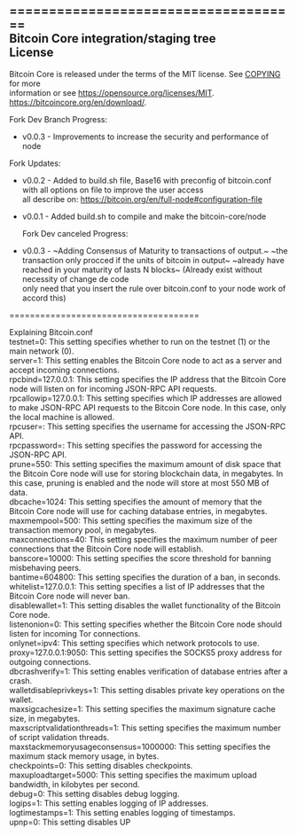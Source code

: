 =====================================   
Bitcoin Core integration/staging tree   
License  
-------  
Bitcoin Core is released under the terms of the MIT license. See [COPYING](COPYING) for more  
information or see https://opensource.org/licenses/MIT.  
https://bitcoincore.org/en/download/.  
  
  Fork Dev Branch Progress:  
   - v0.0.3 - Improvements to increase the security and performance of node
   
Fork Updates:  
   - v0.0.2 - Added to build.sh file, Base16 with preconfig of bitcoin.conf  
                with all options on file to improve the user access  
                all describe on: https://bitcoin.org/en/full-node#configuration-file          
  
   - v0.0.1 - Added build.sh to compile and make the bitcoin-core/node  
     
       Fork Dev canceled Progress:  
   - v0.0.3 - ~Adding Consensus of Maturity to transactions of output.~
                ~the transaction only procced if the units of bitcoin in output~
                 ~already have reached in your maturity of lasts N blocks~
                 (Already exist without necessity of change de code  
                 only need that you insert the rule over bitcoin.conf to your node work of accord this)  
                 
=====================================  
    
Explaining Bitcoin.conf  
testnet=0: This setting specifies whether to run on the testnet (1) or the main network (0).  
server=1: This setting enables the Bitcoin Core node to act as a server and accept incoming connections.  
rpcbind=127.0.0.1: This setting specifies the IP address that the Bitcoin Core node will listen on for incoming JSON-RPC API requests.  
rpcallowip=127.0.0.1: This setting specifies which IP addresses are allowed to make JSON-RPC API requests to the Bitcoin Core node. In this case, only the local machine is allowed.  
rpcuser=<your rpc username>: This setting specifies the username for accessing the JSON-RPC API.  
rpcpassword=<your rpc password>: This setting specifies the password for accessing the JSON-RPC API.  
prune=550: This setting specifies the maximum amount of disk space that the Bitcoin Core node will use for storing blockchain data, in megabytes. In this case, pruning is enabled and the node will store at most 550 MB of data.  
dbcache=1024: This setting specifies the amount of memory that the Bitcoin Core node will use for caching database entries, in megabytes.  
maxmempool=500: This setting specifies the maximum size of the transaction memory pool, in megabytes.  
maxconnections=40: This setting specifies the maximum number of peer connections that the Bitcoin Core node will establish.  
banscore=10000: This setting specifies the score threshold for banning misbehaving peers.  
bantime=604800: This setting specifies the duration of a ban, in seconds.  
whitelist=127.0.0.1: This setting specifies a list of IP addresses that the Bitcoin Core node will never ban.  
disablewallet=1: This setting disables the wallet functionality of the Bitcoin Core node.  
listenonion=0: This setting specifies whether the Bitcoin Core node should listen for incoming Tor connections.  
onlynet=ipv4: This setting specifies which network protocols to use.  
proxy=127.0.0.1:9050: This setting specifies the SOCKS5 proxy address for outgoing connections.  
dbcrashverify=1: This setting enables verification of database entries after a crash.  
walletdisableprivkeys=1: This setting disables private key operations on the wallet.  
maxsigcachesize=1: This setting specifies the maximum signature cache size, in megabytes.  
maxscriptvalidationthreads=1: This setting specifies the maximum number of script validation threads.  
maxstackmemoryusageconsensus=1000000: This setting specifies the maximum stack memory usage, in bytes.  
checkpoints=0: This setting disables checkpoints.  
maxuploadtarget=5000: This setting specifies the maximum upload bandwidth, in kilobytes per second.  
debug=0: This setting disables debug logging.  
logips=1: This setting enables logging of IP addresses.  
logtimestamps=1: This setting enables logging of timestamps.  
upnp=0: This setting disables UP  
